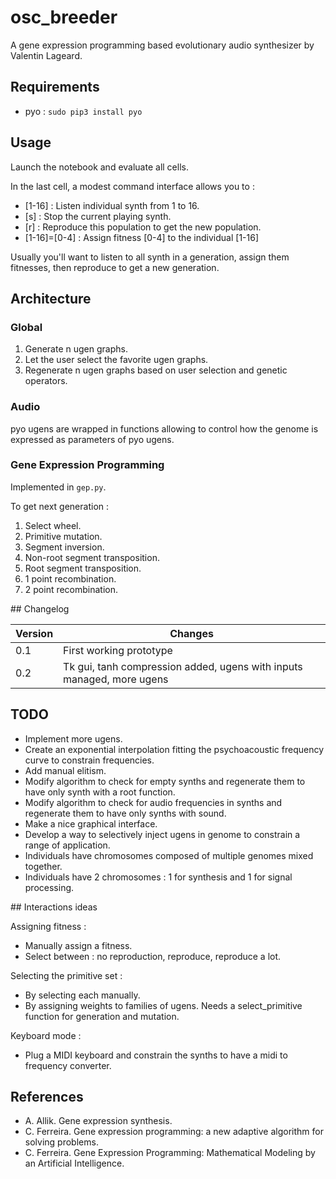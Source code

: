 # osc_breeder

A gene expression programming based evolutionary audio synthesizer by Valentin Lageard.

## Requirements

- pyo : `sudo pip3 install pyo`

## Usage

Launch the notebook and evaluate all cells.

In the last cell, a modest command interface allows you to :
- [1-16] : Listen individual synth from 1 to 16.
- [s] : Stop the current playing synth.
- [r] : Reproduce this population to get the new population.
- [1-16]=[0-4] : Assign fitness [0-4] to the individual [1-16]

Usually you'll want to listen to all synth in a generation, assign them fitnesses, then reproduce to get a new generation.

## Architecture

### Global

1. Generate n ugen graphs.
2. Let the user select the favorite ugen graphs.
3. Regenerate n ugen graphs based on user selection and genetic operators.

### Audio

pyo ugens are wrapped in functions allowing to control how the genome is expressed as parameters of pyo ugens.

### Gene Expression Programming
Implemented in `gep.py`.

To get next generation :
1. Select wheel.
2. Primitive mutation.
3. Segment inversion.
4. Non-root segment transposition.
5. Root segment transposition.
6. 1 point recombination.
7. 2 point recombination.

## Changelog

Version|Changes
-|-
0.1|First working prototype
0.2|Tk gui, tanh compression added, ugens with inputs managed, more ugens

## TODO
- Implement more ugens.
- Create an exponential interpolation fitting the psychoacoustic frequency curve to constrain frequencies.
- Add manual elitism.
- Modify algorithm to check for empty synths and regenerate them to have only synth with a root function.
- Modify algorithm to check for audio frequencies in synths and regenerate them to have only synths with sound.
- Make a nice graphical interface.
- Develop a way to selectively inject ugens in genome to constrain a range of application.
- Individuals have chromosomes composed of multiple genomes mixed together.
- Individuals have 2 chromosomes : 1 for synthesis and 1 for signal processing.

## Interactions ideas

Assigning fitness :
- Manually assign a fitness.
- Select between : no reproduction, reproduce, reproduce a lot.

Selecting the primitive set :
- By selecting each manually.
- By assigning weights to families of ugens. Needs a select_primitive function for generation and mutation.

Keyboard mode : 
- Plug a MIDI keyboard and constrain the synths to have a midi to frequency converter.

## References

- A. Allik. Gene expression synthesis.
- C. Ferreira. Gene expression programming: a new adaptive algorithm for solving problems.
- C. Ferreira. Gene Expression Programming: Mathematical Modeling by an Artificial Intelligence.
